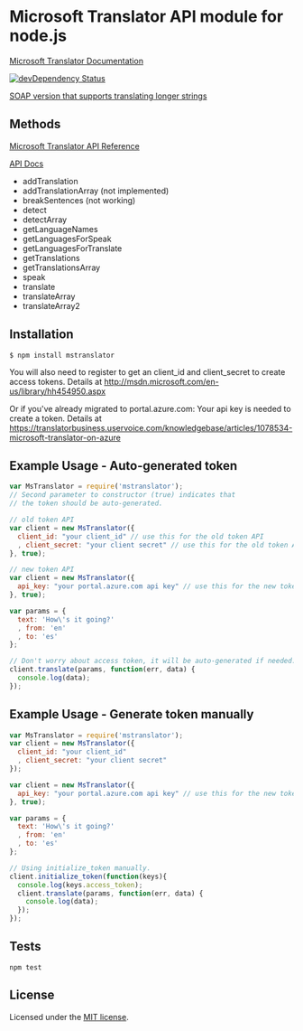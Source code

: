 # Microsoft Translator API module for node.js

  [Microsoft Translator Documentation](http://msdn.microsoft.com/en-us/library/dd576287.aspx)

[![devDependency Status](https://david-dm.org/nanek/mstranslator/dev-status.svg)](https://david-dm.org/nanek/mstranslator#info=devDependencies)

[SOAP version that supports translating longer strings](https://github.com/tommedema/node-mstranslate-soap)

## Methods

  [Microsoft Translator API Reference](http://msdn.microsoft.com/en-us/library/ff512404.aspx)

  [API Docs](./API.md)

  * addTranslation
  * addTranslationArray (not implemented)
  * breakSentences (not working)
  * detect
  * detectArray
  * getLanguageNames
  * getLanguagesForSpeak
  * getLanguagesForTranslate
  * getTranslations
  * getTranslationsArray
  * speak
  * translate
  * translateArray
  * translateArray2

## Installation

    $ npm install mstranslator

You will also need to register to get an client_id and client_secret to
create access tokens. Details at http://msdn.microsoft.com/en-us/library/hh454950.aspx

Or if you've already migrated to portal.azure.com: Your api key is needed to create a token.
Details at https://translatorbusiness.uservoice.com/knowledgebase/articles/1078534-microsoft-translator-on-azure

## Example Usage - Auto-generated token

```js
var MsTranslator = require('mstranslator');
// Second parameter to constructor (true) indicates that
// the token should be auto-generated.

// old token API
var client = new MsTranslator({
  client_id: "your client_id" // use this for the old token API
  , client_secret: "your client secret" // use this for the old token API
}, true);

// new token API
var client = new MsTranslator({
  api_key: "your portal.azure.com api key" // use this for the new token API. 
}, true);

var params = {
  text: 'How\'s it going?'
  , from: 'en'
  , to: 'es'
};

// Don't worry about access token, it will be auto-generated if needed.
client.translate(params, function(err, data) {
  console.log(data);
});
```

## Example Usage - Generate token manually

```js
var MsTranslator = require('mstranslator');
var client = new MsTranslator({
  client_id: "your client_id"
  , client_secret: "your client secret"
});

var client = new MsTranslator({
  api_key: "your portal.azure.com api key" // use this for the new token API. 
}, true);

var params = {
  text: 'How\'s it going?'
  , from: 'en'
  , to: 'es'
};

// Using initialize_token manually.
client.initialize_token(function(keys){
  console.log(keys.access_token);
  client.translate(params, function(err, data) {
    console.log(data);
  });
});
```


## Tests

    npm test


## License

Licensed under the [MIT license](LICENSE-MIT).
